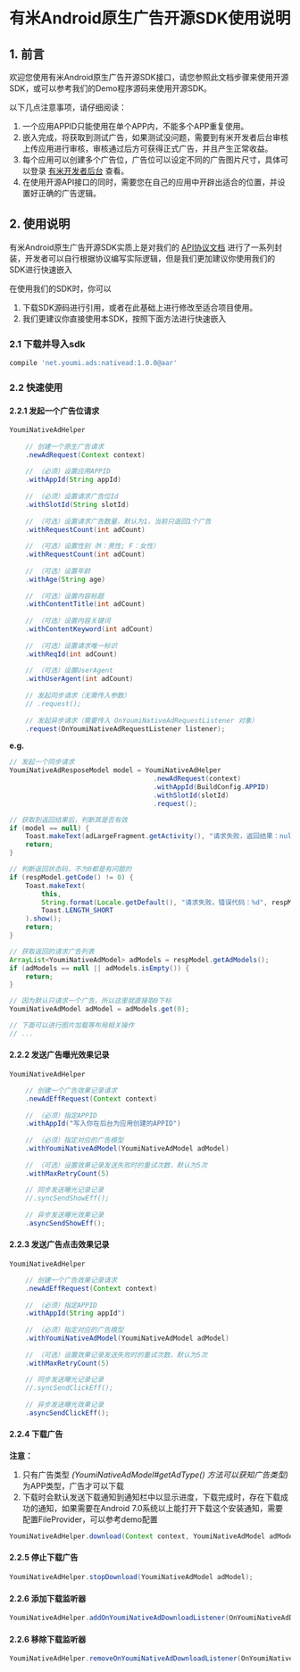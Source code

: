 # 有米Android原生广告开源SDK使用说明

## 1. 前言

欢迎您使用有米Android原生广告开源SDK接口，请您参照此文档步骤来使用开源SDK，或可以参考我们的Demo程序源码来使用开源SDK。

以下几点注意事项，请仔细阅读：

1. 一个应用APPID只能使用在单个APP内，不能多个APP重复使用。
2. 嵌入完成，将获取到测试广告，如果测试没问题，需要到有米开发者后台审核上传应用进行审核，审核通过后方可获得正式广告，并且产生正常收益。
3. 每个应用可以创建多个广告位，广告位可以设定不同的广告图片尺寸，具体可以登录 [有米开发者后台](http://app.youmi.net) 查看。
4. 在使用开源API接口的同时，需要您在自己的应用中开辟出适合的位置，并设置好正确的广告逻辑。

## 2. 使用说明

有米Android原生广告开源SDK实质上是对我们的 [API协议文档](https://github.com/youmi/nativead/blob/master/docs/%E6%9C%89%E7%B1%B3%E5%8E%9F%E7%94%9F%E5%B9%BF%E5%91%8AAPI%E6%96%87%E6%A1%A3.md) 进行了一系列封装，开发者可以自行根据协议编写实际逻辑，但是我们更加建议你使用我们的SDK进行快速嵌入

在使用我们的SDK时，你可以

1. 下载SDK源码进行引用，或者在此基础上进行修改至适合项目使用。
2. 我们更建议你直接使用本SDK，按照下面方法进行快速嵌入

### 2.1 下载并导入sdk

``` gradle
compile 'net.youmi.ads:nativead:1.0.0@aar'
```

### 2.2 快速使用

#### 2.2.1 发起一个广告位请求

``` java
YoumiNativeAdHelper
	
	// 创建一个原生广告请求
	.newAdRequest(Context context)
	
	// （必须）设置应用APPID
	.withAppId(String appId)
	
	// （必须）设置请求广告位Id
	.withSlotId(String slotId)
	
	// （可选）设置请求广告数量，默认为1，当前只返回1个广告
	.withRequestCount(int adCount)
	
	// （可选）设置性别（M：男性; F：女性）
	.withRequestCount(int adCount)
	
	// （可选）设置年龄
	.withAge(String age)
	
	// （可选）设置内容标题
	.withContentTitle(int adCount)
	
	// （可选）设置内容关键词
	.withContentKeyword(int adCount)
	
	// （可选）设置请求唯一标识
	.withReqId(int adCount)
	
	// （可选）设置UserAgent
	.withUserAgent(int adCount)
	
	// 发起同步请求（无需传入参数）
	// .request();
	
	// 发起异步请求（需要传入 OnYoumiNativeAdRequestListener 对象）
	.request(OnYoumiNativeAdRequestListener listener);
```

**e.g.** 

``` java
// 发起一个同步请求 
YoumiNativeAdResposeModel model = YoumiNativeAdHelper
									.newAdRequest(context)
									.withAppId(BuildConfig.APPID)
									.withSlotId(slotId)
									.request();

// 获取到返回结果后，判断其是否有效
if (model == null) {
	Toast.makeText(adLargeFragment.getActivity(), "请求失败，返回结果：null", Toast.LENGTH_SHORT).show();
	return;
}

// 判断返回状态码，不为0都是有问题的
if (respModel.getCode() != 0) {
	Toast.makeText(
		this,
		String.format(Locale.getDefault(), "请求失败，错误代码：%d", respModel.getCode()),
		Toast.LENGTH_SHORT
	).show();
	return;
}

// 获取返回的请求广告列表
ArrayList<YoumiNativeAdModel> adModels = respModel.getAdModels();
if (adModels == null || adModels.isEmpty()) {
	return;
}

// 因为默认只请求一个广告，所以这里就直接取0下标
YoumiNativeAdModel adModel = adModels.get(0);

// 下面可以进行图片加载等布局相关操作
// ... 
```

#### 2.2.2 发送广告曝光效果记录

``` java
YoumiNativeAdHelper

	// 创建一个广告效果记录请求
	.newAdEffRequest(Context context)
	
	// （必须）指定APPID
	.withAppId("写入你在后台为应用创建的APPID")
	
	// （必须）指定对应的广告模型
	.withYoumiNativeAdModel(YoumiNativeAdModel adModel)
	
	// （可选）设置效果记录发送失败时的重试次数，默认为5次
	.withMaxRetryCount(5)
	
	// 同步发送曝光记录记录
	//.syncSendShowEff();
	
	// 异步发送曝光效果记录
	.asyncSendShowEff();
```

#### 2.2.3 发送广告点击效果记录

``` java
YoumiNativeAdHelper

	// 创建一个广告效果记录请求
	.newAdEffRequest(Context context)
	
	// （必须）指定APPID
	.withAppId(String appId")
	
	// （必须）指定对应的广告模型
	.withYoumiNativeAdModel(YoumiNativeAdModel adModel)
	
	// （可选）设置效果记录发送失败时的重试次数，默认为5次
	.withMaxRetryCount(5)
	
	// 同步发送曝光记录记录
	//.syncSendClickEff();
	
	// 异步发送曝光效果记录
	.asyncSendClickEff();
```

#### 2.2.4 下载广告

**注意：**

1. 只有广告类型 *(YoumiNativeAdModel#getAdType() 方法可以获知广告类型)* 为APP类型，广告才可以下载
2. 下载时会默认发送下载通知到通知栏中以显示进度，下载完成时，存在下载成功的通知，如果需要在Android 7.0系统以上能打开下载这个安装通知，需要配置FileProvider，可以参考demo配置

``` java
YoumiNativeAdHelper.download(Context context, YoumiNativeAdModel adModel);
```

#### 2.2.5 停止下载广告

``` java
YoumiNativeAdHelper.stopDownload(YoumiNativeAdModel adModel);
```

#### 2.2.6 添加下载监听器

``` java
YoumiNativeAdHelper.addOnYoumiNativeAdDownloadListener(OnYoumiNativeAdDownloadListener listener);
```

#### 2.2.6 移除下载监听器

``` java
YoumiNativeAdHelper.removeOnYoumiNativeAdDownloadListener(OnYoumiNativeAdDownloadListener listener);
```